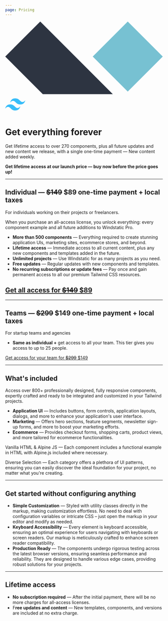 ```yaml
---
page: Pricing
---
```


<div class="flex items-center gap-4 mb-4">
    <svg viewBox="0 0 256 118" class="flex-none stroke-current size-5 inline" astro-icon="logos:alpinejs-icon" aria-label="Alpine"> <path d="M199.111 0 256 56.64l-56.889 56.639-56.889-56.64z" fill="#77C1D2"></path><path d="m56.889 0 117.938 117.42H61.049L0 56.64z" fill="#2D3441"></path></svg>
    <svg class="flex-none size-5 stroke-current  inline" viewBox="0 0 256 154" aria-label="Tailwind CSS" astro-icon="logos:tailwindcss-icon" height="64" width="64"><path d="M128 0C93.867 0 72.533 17.067 64 51.2 76.8 34.133 91.733 27.733 108.8 32c9.737 2.434 16.697 9.999 24.401 17.318C145.751 62.057 160.275 76.8 192 76.8c34.133 0 55.467-17.067 64-51.2-12.8 17.067-27.733 23.467-44.8 19.2-9.737-2.434-16.697-9.999-24.401-17.318C174.249 14.743 159.725 0 128 0zM64 76.8C29.867 76.8 8.533 93.867 0 128c12.8-17.067 27.733-23.467 44.8-19.2 9.737 2.434 16.697 9.999 24.401 17.318C81.751 138.857 96.275 153.6 128 153.6c34.133 0 55.467-17.067 64-51.2-12.8 17.067-27.733 23.467-44.8 19.2-9.737-2.434-16.697-9.999-24.401-17.318C110.249 91.543 95.725 76.8 64 76.8z" fill="#38bdf9" stroke="#38bdf9"></path></svg>
</div>

# Get everything forever

Get lifetime access to over 270 components, plus all future updates and new content we release, with a single one-time payment — New content added weekly.

**Get lifetime access at our launch price —  buy now before the price goes up!**















---

## Individual — **<span class="opacity-60">~~$149~~</span> $89 one-time payment + local taxes**

For individuals working on their projects or freelancers.

When you purchase an all-access license, you unlock everything: every component example and all future additions to Windstatic Pro.

- **More than 500 components** — Everything required to create stunning application UIs, marketing sites, ecommerce stores, and beyond.
- **Lifetime access** — Immediate access to all current content, plus any new components and templates added in the future.
- **Unlimited projects** — Use Windstatic for as many projects as you need.
- **Free updates** — Regular updates with new components and templates.
- **No recurring subscriptions or update fees** — Pay once and gain permanent access to all our premium Tailwind CSS resources.

## <a href="/api/buy/individual" type="submit" class="inline-flex items-center justify-between w-full gap-4 px-4 py-3 h-10 text-sm font-medium text-white duration-300 transition rounded-lg bg-accent-600 group active:text-blue-900 active:transition-none outline-offset-2 hover:bg-accent-100 hover:text-blue-700  ring-4 ring-blue-50 not-prose " aria-label="Get your link"> Get all access for <span><span class="opacity-60">~~$149~~</span> $89</span></a>

---

## Teams — **<span class="opacity-60">~~$299~~</span> $149 one-time payment + local taxes**

For startup teams and agencies

- **Same as individual +** get access to all your team. This tier gives you access to up to 25 people.

<a href="/api/buy/team" type="submit" class="inline-flex items-center justify-between w-full gap-4 px-4 py-3 h-10 text-sm font-medium text-white transition rounded-lg bg-blue-950 group active:text-blue-200 active:transition-none outline-offset-2 hover:bg-blue-900 hover:text-white  ring-4 ring-blue-50 not-prose duration-300" aria-label="Get your link"> Get access for your team for
<span><span class="opacity-50">~~$299~~</span> $149</span> </a>

---

## What's included

Access over 800+ professionally designed, fully responsive components, expertly crafted and ready to be integrated and customized in your Tailwind projects.

- **Application UI** — Includes buttons, form controls, application layouts, dialogs, and more to enhance your application's user interface.
- **Marketing** — Offers hero sections, feature segments, newsletter sign-up forms, and more to boost your marketing efforts.
- **Ecommerce** — Provides checkout forms, shopping carts, product views, and more tailored for ecommerce functionalities.

Vanilla HTML & Alpine JS — Each component includes a functional example in HTML with Alpine.js included where necessary.

Diverse Selection — Each category offers a plethora of UI patterns, ensuring you can easily discover the ideal foundation for your project, no matter what you're creating.

---

## Get started without configuring anything

- **Simple Customization** — Styled with utility classes directly in the markup, making customization effortless. No need to deal with configuration variables or intricate CSS – just open the markup in your editor and modify as needed.
- **Keyboard Accessibility** — Every element is keyboard accessible, ensuring an optimal experience for users navigating with keyboards or screen readers. Our markup is meticulously crafted to enhance screen reader compatibility.
- **Production Ready** — The components undergo rigorous testing across the latest browser versions, ensuring seamless performance and reliability. They are designed to handle various edge cases, providing robust solutions for your projects.

---

## Lifetime access

- **No subscription required** — After the initial payment, there will be no more charges for all-access licenses.
- F**ree updates and content** — New templates, components, and versions are included at no extra charge.
